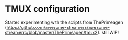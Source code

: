 # TMUX configuration

Started experimenting with the scripts from ThePrimeagen (https://github.com/awesome-streamers/awesome-streamerrc/blob/master/ThePrimeagen/tmux2). still WIP!

